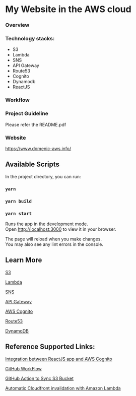 # My Website in the AWS cloud

### Overview

### Technology stacks:

* S3
* Lambda
* SNS
* API Gateway
* Route53
* Cognito
* Dynamodb
* ReactJS

### Workflow

### Project Guideline

Please refer the README.pdf

### Website

https://www.domenic-aws.info/

## Available Scripts

In the project directory, you can run:

### `yarn`

### `yarn build`

### `yarn start`

Runs the app in the development mode.\
Open [http://localhost:3000](http://localhost:3000) to view it in your browser.

The page will reload when you make changes.\
You may also see any lint errors in the console.

## Learn More

[S3](https://docs.aws.amazon.com/AmazonS3/latest/userguide/Welcome.html)

[Lambda](https://aws.amazon.com/lambda/getting-started/?trk=dca4b539-ba5f-4c78-bd55-e8e5f7a26221&sc_icampaign=lambda_ict_gs_functions&sc_icontent=awssm-11768_engage&sc_iplace=aws-console-lambda)

[SNS](https://docs.aws.amazon.com/sns/latest/dg/welcome.html)

[API Gateway](https://docs.aws.amazon.com/apigateway/latest/developerguide/welcome.html)

[AWS Cognito](https://docs.amazonaws.cn/en_us/cognito/latest/developerguide/what-is-amazon-cognito.html)

[Route53](https://docs.aws.amazon.com/Route53/latest/DeveloperGuide/Welcome.html)

[DynamoDB](https://docs.aws.amazon.com/amazondynamodb/latest/developerguide/Introduction.html)

## Reference Supported Links:

[Integration between ReactJS app and AWS Cognito](https://www.npmjs.com/package/amazon-cognito-identity-js)

[GitHub WorkFlow](https://docs.github.com/en/actions/quickstart)

[GitHub Action to Sync S3 Bucket](https://github.com/jakejarvis/s3-sync-action)

[Automatic Cloudfront invalidation with Amazon Lambda](https://blog.miguelangelnieto.net/posts/Automatic_Cloudfront_invalidation_with_Amazon_Lambda.html)
